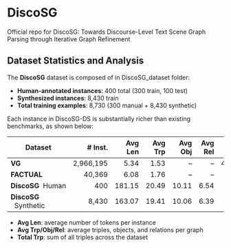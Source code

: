 # DiscoSG
Official repo for DiscoSG: Towards Discourse-Level Text Scene Graph Parsing through Iterative Graph Refinement

## Dataset Statistics and Analysis

The **DiscoSG** dataset is composed of in DiscoSG_dataset folder:

- **Human-annotated instances**: 400 total (300 train, 100 test)  
- **Synthesized instances**: 8,430 train  
- **Total training examples**: 8,730 (300 manual + 8,430 synthetic)  

Each instance in DiscoSG-DS is substantially richer than existing benchmarks, as shown below:

| Dataset     | # Inst.    | Avg Len | Avg Trp | Avg Obj | Avg Rel | Total Trp  |
|-------------|-----------:|--------:|--------:|--------:|--------:|-----------:|
| **VG**      | 2,966,195  |   5.34   |   1.53   |    –     |    –     | 4,533,271  |
| **FACTUAL** |   40,369   |   6.08   |   1.76   |    –     |    –     |    71,124  | 
|**DiscoSG**&nbsp;&nbsp;Human     |      400    | 181.15   |  20.49  |  10.11  |   6.54   |   8,195    |
|**DiscoSG**  &nbsp;&nbsp;Synthetic |    8,430    | 163.07   |  19.41  |  10.06  |   6.39   | 163,640    |

- **Avg Len**: average number of tokens per instance  
- **Avg Trp/Obj/Rel**: average triples, objects, and relations per graph  
- **Total Trp**: sum of all triples across the dataset  